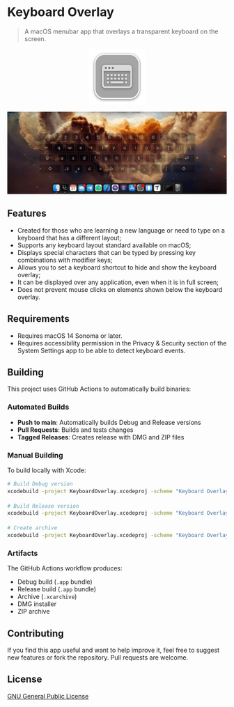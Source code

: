 # Keyboard Overlay

> A macOS menubar app that overlays a transparent keyboard on the screen.

<p align="center"><img src="KeyboardOverlay/Assets.xcassets/AppIcon.appiconset/Keyboard Overlay-256@1x.png" width="128"></p>

<p align="center"><img src="Images/Screen Recording.gif"></p>

## Features

- Created for those who are learning a new language or need to type on a keyboard that has a different layout;
- Supports any keyboard layout standard available on macOS;
- Displays special characters that can be typed by pressing key combinations with modifier keys;
- Allows you to set a keyboard shortcut to hide and show the keyboard overlay;
- It can be displayed over any application, even when it is in full screen;
- Does not prevent mouse clicks on elements shown below the keyboard overlay.

## Requirements

- Requires macOS 14 Sonoma or later.
- Requires accessibility permission in the Privacy & Security section of the System Settings app to be able to detect keyboard events.

## Building

This project uses GitHub Actions to automatically build binaries:

### Automated Builds
- **Push to main**: Automatically builds Debug and Release versions
- **Pull Requests**: Builds and tests changes  
- **Tagged Releases**: Creates release with DMG and ZIP files

### Manual Building
To build locally with Xcode:
```bash
# Build Debug version
xcodebuild -project KeyboardOverlay.xcodeproj -scheme "Keyboard Overlay" -configuration Debug build

# Build Release version  
xcodebuild -project KeyboardOverlay.xcodeproj -scheme "Keyboard Overlay" -configuration Release build

# Create archive
xcodebuild -project KeyboardOverlay.xcodeproj -scheme "Keyboard Overlay" -configuration Release archive -archivePath KeyboardOverlay.xcarchive
```

### Artifacts
The GitHub Actions workflow produces:
- Debug build (`.app` bundle)
- Release build (`.app` bundle) 
- Archive (`.xcarchive`)
- DMG installer
- ZIP archive

## Contributing

If you find this app useful and want to help improve it, feel free to suggest new features or fork the repository. Pull requests are welcome.

## License
[GNU General Public License](LICENSE)